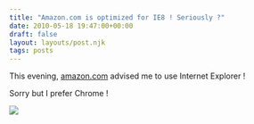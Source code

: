 ```yaml
---
title: "Amazon.com is optimized for IE8 ! Seriously ?"
date: 2010-05-18 19:47:00+00:00
draft: false
layout: layouts/post.njk
tags: posts
---
```


This evening, [amazon.com](http://www.amazon.com/) advised me to use Internet Explorer !

Sorry  but I prefer Chrome !

  


[![](http://rookery9.aviary.com.s3.amazonaws.com/3966000/3966281_dc4a_625x625.jpg)
](http://rookery9.aviary.com.s3.amazonaws.com/3966000/3966281_dc4a_625x625.jpg)
